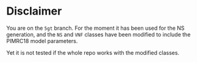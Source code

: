 # Disclaimer
You are on the `5gt` branch. For the moment it has been used for the NS generation, and the `NS` and `VNF` classes have been modified to include the PIMRC18 model parameters.

Yet it is not tested if the whole repo works with the modified classes.

